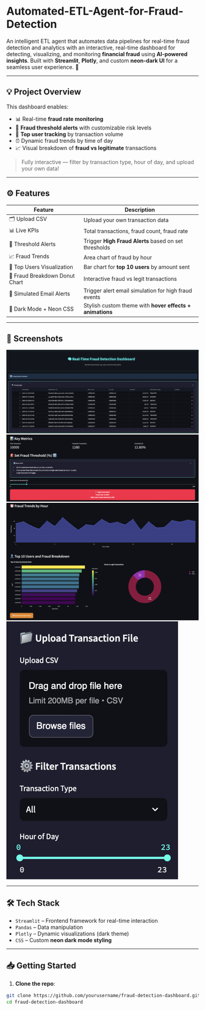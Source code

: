 # Automated-ETL-Agent-for-Fraud-Detection
An intelligent ETL agent that automates data pipelines for real-time fraud detection and analytics with an interactive, real-time dashboard for detecting, visualizing, and monitoring **financial fraud** using **AI-powered insights**. Built with **Streamlit**, **Plotly**, and custom **neon-dark UI** for a seamless user experience. 🚨

---

## 💡 Project Overview

This dashboard enables:
- 📊 Real-time **fraud rate monitoring**
- 🚨 **Fraud threshold alerts** with customizable risk levels
- 👤 **Top user tracking** by transaction volume
- ⏰ Dynamic fraud trends by time of day
- 📈 Visual breakdown of **fraud vs legitimate** transactions

> Fully interactive — filter by transaction type, hour of day, and upload your own data!

---

## ⚙️ Features

| Feature                            | Description                                              |
|------------------------------------|----------------------------------------------------------|
| 🗂️ Upload CSV                      | Upload your own transaction data                         |
| 📊 Live KPIs                       | Total transactions, fraud count, fraud rate              |
| 🚨 Threshold Alerts                | Trigger **High Fraud Alerts** based on set thresholds    |
| 📈 Fraud Trends                    | Area chart of fraud by hour                              |
| 👤 Top Users Visualization         | Bar chart for **top 10 users** by amount sent            |
| 🍩 Fraud Breakdown Donut Chart     | Interactive fraud vs legit transactions                  |
| 📧 Simulated Email Alerts          | Trigger alert email simulation for high fraud events     |
| 🎨 Dark Mode + Neon CSS            | Stylish custom theme with **hover effects + animations** |

---

## 📸 Screenshots

![Dashboard Header](screenshots/dashboard_header_preview.png)
![KPIs + Fraud Alert](screenshots/key_metrics_alert.png)
![Charts](screenshots/fraud_trends_top_users.png)
![Upload + Filters](screenshots/upload_and_filters.png)

---

## 🛠️ Tech Stack

- `Streamlit` – Frontend framework for real-time interaction
- `Pandas` – Data manipulation
- `Plotly` – Dynamic visualizations (dark theme)
- `CSS` – Custom **neon dark mode styling**

---

## 📥 Getting Started

1. **Clone the repo**:
```bash
git clone https://github.com/yourusername/fraud-detection-dashboard.git
cd fraud-detection-dashboard
